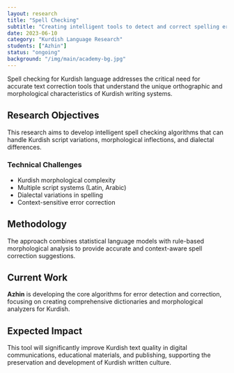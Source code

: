 ```yaml
---
layout: research
title: "Spell Checking"
subtitle: "Creating intelligent tools to detect and correct spelling errors in Kurdish text"
date: 2023-06-10
category: "Kurdish Language Research"
students: ["Azhin"]
status: "ongoing"
background: "/img/main/academy-bg.jpg"
---
```


<p>Spell checking for Kurdish language addresses the critical need for accurate text correction tools that understand the unique orthographic and morphological characteristics of Kurdish writing systems.</p>

<h2 class="section-heading">Research Objectives</h2>

<p>This research aims to develop intelligent spell checking algorithms that can handle Kurdish script variations, morphological inflections, and dialectal differences.</p>

<h3>Technical Challenges</h3>
<ul>
<li>Kurdish morphological complexity</li>
<li>Multiple script systems (Latin, Arabic)</li>
<li>Dialectal variations in spelling</li>
<li>Context-sensitive error correction</li>
</ul>

<h2 class="section-heading">Methodology</h2>

<p>The approach combines statistical language models with rule-based morphological analysis to provide accurate and context-aware spell correction suggestions.</p>

<h2 class="section-heading">Current Work</h2>

<p><strong>Azhin</strong> is developing the core algorithms for error detection and correction, focusing on creating comprehensive dictionaries and morphological analyzers for Kurdish.</p>

<h2 class="section-heading">Expected Impact</h2>

<p>This tool will significantly improve Kurdish text quality in digital communications, educational materials, and publishing, supporting the preservation and development of Kurdish written culture.</p>